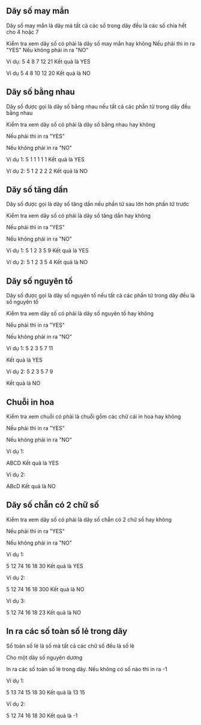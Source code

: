 ## Dãy số may mắn

Dãy số may mắn là dãy mà tất cả các số trong dãy
đều là các số chia hết cho 4 hoặc 7

Kiểm tra xem dãy số có phải là dãy số may mắn hay không
Nếu phải thì in ra "YES"
Nếu không phải in ra "NO"

Ví dụ:
5
4 8 7 12 21
Kết quả là YES

Ví dụ
5
4 8 10 12 20
Kết quả là NO

## Dãy số bằng nhau

Dãy số được gọi là dãy số bằng nhau nếu tất cả các phần tử trong dãy đều bằng nhau

Kiểm tra xem dãy số có phải là dãy số bằng nhau hay không

Nếu phải thì in ra "YES"

Nếu không phải in ra "NO"

Ví dụ 1:
5
1 1 1 1 1
Kết quả là YES

Ví dụ 2:
5
1 2 2 2 2
Kết quả là NO


## Dãy số tăng dần

Dãy số được gọi là dãy số tăng dần nếu phần tử sau lớn hơn phần tử trước

Kiểm tra xem dãy số có phải là dãy số tăng dần hay không

Nếu phải thì in ra "YES"

Nếu không phải in ra "NO"

Ví dụ 1:
5
1 2 3 5 9
Kết quả là YES

Ví dụ 2:
5
1 2 3 5 4
Kết quả là NO

## Dãy số nguyên tố

Dãy số được gọi là dãy số nguyên tố nếu tất cả các phần tử trong dãy đều là số nguyên tố

Kiểm tra xem dãy số có phải là dãy số nguyên tố hay không

Nếu phải thì in ra "YES"

Nếu không phải in ra "NO"

Ví dụ 1:
5
2 3 5 7 11

Kết quả là YES

Ví dụ 2:
5
2 3 5 7 9

Kết quả là NO

## Chuỗi in hoa

Kiểm tra xem chuỗi có phải là chuỗi gồm các chữ cái in hoa hay không

Nếu phải thì in ra "YES"

Nếu không phải in ra "NO"

Ví dụ 1:

ABCD
Kết quả là YES

Ví dụ 2:

ABcD
Kết quả là NO

## Dãy số chẵn có 2 chữ số

Kiểm tra xem dãy số có phải là dãy số chẵn có 2 chữ số hay không

Nếu phải thì in ra "YES"

Nếu không phải in ra "NO"

Ví dụ 1:

5
12 74 16 18 30
Kết quả là YES

Ví dụ 2:

5
12 74 16 18 300
Kết quả là NO

Ví dụ 3:

5
12 74 16 18 23
Kết quả là NO

## In ra các số toàn số lẻ trong dãy

Số toàn số lẻ là số mà tất cả các chữ số đều là số lẻ

Cho một dãy số nguyên dương

In ra các số toàn số lẻ trong dãy.
Nếu không có số nào thì in ra -1

Ví dụ 1:

5
13 74 15 18 30
Kết quả là 13 15

Ví dụ 2:

5
12 74 16 18 30
Kết quả là -1



